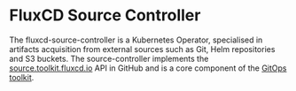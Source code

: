# FluxCD Source Controller

The fluxcd-source-controller is a Kubernetes Operator, specialised in artifacts acquisition
from external sources such as Git, Helm repositories and S3 buckets.
The source-controller implements the
[source.toolkit.fluxcd.io](https://github.com/fluxcd/source-controller/tree/master/docs/spec/v1beta1) API in GitHub
and is a core component of the [GitOps toolkit](https://toolkit.fluxcd.io).
